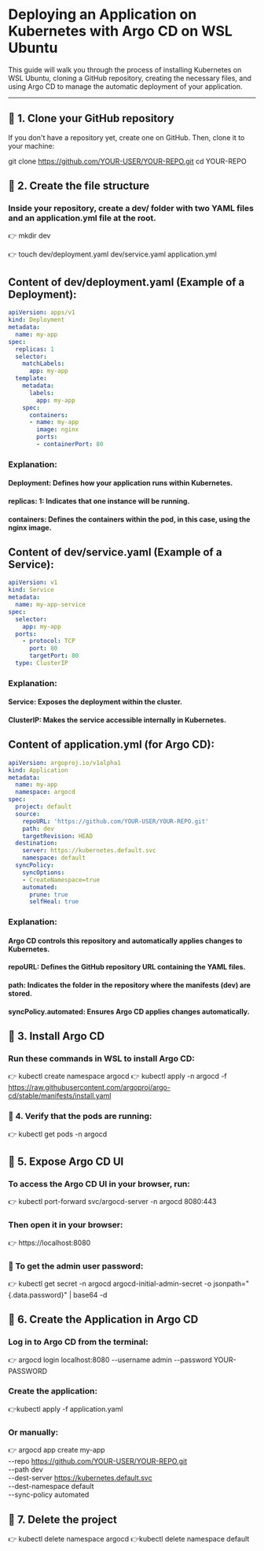 # Deploying an Application on Kubernetes with Argo CD on WSL Ubuntu

This guide will walk you through the process of installing Kubernetes on WSL Ubuntu, cloning a GitHub repository, creating the necessary files, and using Argo CD to manage the automatic deployment of your application.

---

## 🔹 1. Clone your GitHub repository
If you don't have a repository yet, create one on GitHub. Then, clone it to your machine:

git clone https://github.com/YOUR-USER/YOUR-REPO.git
cd YOUR-REPO
## 🔹 2. Create the file structure

### Inside your repository, create a dev/ folder with two YAML files and an application.yml file at the root.

👉 mkdir dev

👉 touch dev/deployment.yaml dev/service.yaml application.yml



## Content of dev/deployment.yaml (Example of a Deployment):


```yaml
apiVersion: apps/v1
kind: Deployment
metadata:
  name: my-app
spec:
  replicas: 1
  selector:
    matchLabels:
      app: my-app
  template:
    metadata:
      labels:
        app: my-app
    spec:
      containers:
      - name: my-app
        image: nginx
        ports:
        - containerPort: 80
``` 

### Explanation:

#### Deployment: Defines how your application runs within Kubernetes.
#### replicas: 1: Indicates that one instance will be running.
#### containers: Defines the containers within the pod, in this case, using the nginx image.



## Content of dev/service.yaml (Example of a Service):

```yaml
apiVersion: v1
kind: Service
metadata:
  name: my-app-service
spec:
  selector:
    app: my-app
  ports:
    - protocol: TCP
      port: 80
      targetPort: 80
  type: ClusterIP
``` 

### Explanation:

#### Service: Exposes the deployment within the cluster.
#### ClusterIP: Makes the service accessible internally in Kubernetes.



## Content of application.yml (for Argo CD):


```yaml
apiVersion: argoproj.io/v1alpha1
kind: Application
metadata:
  name: my-app
  namespace: argocd
spec:
  project: default
  source:
    repoURL: 'https://github.com/YOUR-USER/YOUR-REPO.git'
    path: dev
    targetRevision: HEAD
  destination:
    server: https://kubernetes.default.svc
    namespace: default
  syncPolicy:
    syncOptions:
    - CreateNamespace=true
    automated:
      prune: true
      selfHeal: true

``` 


### Explanation:

#### Argo CD controls this repository and automatically applies changes to Kubernetes.
#### repoURL: Defines the GitHub repository URL containing the YAML files.
#### path: Indicates the folder in the repository where the manifests (dev) are stored.
#### syncPolicy.automated: Ensures Argo CD applies changes automatically.


## 🔹 3. Install Argo CD

### Run these commands in WSL to install Argo CD:

👉 kubectl create namespace argocd
👉 kubectl apply -n argocd -f https://raw.githubusercontent.com/argoproj/argo-cd/stable/manifests/install.yaml


### 🔹 4. Verify that the pods are running:

👉 kubectl get pods -n argocd


## 🔹 5. Expose Argo CD UI


### To access the Argo CD UI in your browser, run:

👉 kubectl port-forward svc/argocd-server -n argocd 8080:443

### Then open it in your browser:

 👉 https://localhost:8080


### 🚧 To get the admin user password:

👉 kubectl get secret -n argocd argocd-initial-admin-secret -o jsonpath="{.data.password}" | base64 -d


## 🔹 6. Create the Application in Argo CD

### Log in to Argo CD from the terminal:

👉 argocd login localhost:8080 --username admin --password YOUR-PASSWORD

### Create the application:

👉kubectl apply -f application.yaml

### Or manually:

👉 
argocd app create my-app \
  --repo https://github.com/YOUR-USER/YOUR-REPO.git \
  --path dev \
  --dest-server https://kubernetes.default.svc \
  --dest-namespace default \
  --sync-policy automated



## 🔹 7. Delete the project

👉 kubectl delete namespace argocd
👉kubectl delete namespace default
